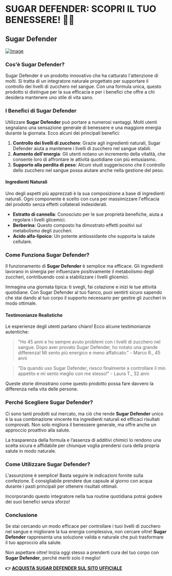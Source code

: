 # SUGAR DEFENDER: SCOPRI IL TUO BENESSERE! 🍃✨

## Sugar Defender

[![Image](https://sugardefender24.com/assets/img/person5.jpg)](https://gchaffi.com/oOkNAPI9)

### Cos'è Sugar Defender?

Sugar Defender è un prodotto innovativo che ha catturato l'attenzione di molti. Si tratta di un integratore naturale progettato per supportare il controllo dei livelli di zucchero nel sangue. Con una formula unica, questo prodotto si distingue per la sua efficacia e per i benefici che offre a chi desidera mantenere uno stile di vita sano.

### I Benefici di Sugar Defender

Utilizzare **Sugar Defender** può portare a numerosi vantaggi. Molti utenti segnalano una sensazione generale di benessere e una maggiore energia durante la giornata. Ecco alcuni dei principali benefici:

1. **Controllo dei livelli di zucchero**: Grazie agli ingredienti naturali, Sugar Defender aiuta a mantenere i livelli di zucchero nel sangue stabili.
2. **Aumento dell'energia**: Gli utenti notano un incremento della vitalità, che consente loro di affrontare le attività quotidiane con più entusiasmo.
3. **Supporto alla perdita di peso**: Alcuni studi suggeriscono che il controllo dello zucchero nel sangue possa aiutare anche nella gestione del peso.

#### Ingredienti Naturali

Uno degli aspetti più apprezzati è la sua composizione a base di ingredienti naturali. Ogni componente è scelto con cura per massimizzare l'efficacia del prodotto senza effetti collaterali indesiderati.

- **Estratto di cannella**: Conosciuto per le sue proprietà benefiche, aiuta a regolare i livelli glicemici.
- **Berberina**: Questo composto ha dimostrato effetti positivi sul metabolismo degli zuccheri.
- **Acido alfa-lipoico**: Un potente antiossidante che supporta la salute cellulare.

### Come Funziona Sugar Defender?

Il funzionamento di **Sugar Defender** è semplice ma efficace. Gli ingredienti lavorano in sinergia per influenzare positivamente il metabolismo degli zuccheri, contribuendo così a stabilizzare i livelli glicemici.

Immagina una giornata tipica: ti svegli, fai colazione e inizi le tue attività quotidiane. Con Sugar Defender al tuo fianco, puoi sentirti sicuro sapendo che stai dando al tuo corpo il supporto necessario per gestire gli zuccheri in modo ottimale.

#### Testimonianze Realistiche

Le esperienze degli utenti parlano chiaro! Ecco alcune testimonianze autentiche:

> "Ho 45 anni e ho sempre avuto problemi con i livelli di zucchero nel sangue. Dopo aver provato Sugar Defender, ho notato una grande differenza! Mi sento più energico e meno affaticato." - Marco R., 45 anni

> "Da quando uso Sugar Defender, riesco finalmente a controllare il mio appetito e mi sento meglio con me stesso!" - Laura T., 32 anni

Queste storie dimostrano come questo prodotto possa fare davvero la differenza nella vita delle persone.

### Perché Scegliere Sugar Defender?

Ci sono tanti prodotti sul mercato, ma ciò che rende **Sugar Defender** unico è la sua combinazione vincente tra ingredienti naturali ed efficaci risultati comprovati. Non solo migliora il benessere generale, ma offre anche un approccio proattivo alla salute.

La trasparenza della formula e l’assenza di additivi chimici lo rendono una scelta sicura e affidabile per chiunque voglia prendersi cura della propria salute in modo naturale.

### Come Utilizzare Sugar Defender?

L'assunzione è semplice! Basta seguire le indicazioni fornite sulla confezione. È consigliabile prendere due capsule al giorno con acqua durante i pasti principali per ottenere risultati ottimali.

Incorporando questo integratore nella tua routine quotidiana potrai godere dei suoi benefici senza sforzo!

### Conclusione

Se stai cercando un modo efficace per controllare i tuoi livelli di zucchero nel sangue e migliorare la tua energia complessiva, non cercare oltre! **Sugar Defender** rappresenta una soluzione valida e naturale che può trasformare il tuo approccio alla salute.

Non aspettare oltre! Inizia oggi stesso a prenderti cura del tuo corpo con **Sugar Defender**, perché meriti solo il meglio!



**👉 [ACQUISTA SUGAR DEFENDER SUL SITO UFFICIALE](https://gchaffi.com/oOkNAPI9)**